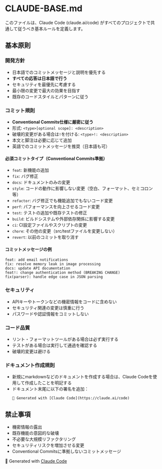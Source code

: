 # CLAUDE-BASE.md

このファイルは、Claude Code (claude.ai/code) がすべてのプロジェクトで共通して従うべき基本ルールを定義します。

## 基本原則

### 開発方針
- 日本語でのコミットメッセージと説明を優先する
- **すべての応答は日本語で行う**
- セキュリティを最優先に考慮する
- 最小限の変更で最大の効果を目指す
- 既存のコードスタイルとパターンに従う

### コミット規則
- **Conventional Commits仕様に厳密に従う**
- 形式: `<type>[optional scope]: <description>`
- 破壊的変更がある場合は`!`を付ける: `<type>!: <description>`
- 本文と脚注は必要に応じて追加
- 英語でのコミットメッセージを推奨（日本語も可）

#### 必須コミットタイプ（Conventional Commits準拠）
- `feat`: 新機能の追加
- `fix`: バグ修正
- `docs`: ドキュメントのみの変更
- `style`: コードの動作に影響しない変更（空白、フォーマット、セミコロン等）
- `refactor`: バグ修正でも機能追加でもないコード変更
- `perf`: パフォーマンスを向上させるコード変更
- `test`: テストの追加や既存テストの修正
- `build`: ビルドシステムや外部依存関係に影響する変更
- `ci`: CI設定ファイルやスクリプトの変更
- `chore`: その他の変更（src/testファイルを変更しない）
- `revert`: 以前のコミットを取り消す

#### コミットメッセージの例
```
feat: add email notifications
fix: resolve memory leak in image processing
docs: update API documentation
feat!: change authentication method (BREAKING CHANGE)
fix(parser): handle edge case in JSON parsing
```

### セキュリティ
- APIキーやトークンなどの機密情報をコードに含めない
- セキュリティ関連の変更は慎重に行う
- パスワードや認証情報をコミットしない

### コード品質
- リント・フォーマットツールがある場合は必ず実行する
- テストがある場合は実行して通過を確認する
- 破壊的変更は避ける

### ドキュメント作成規則
- 新規にmarkdownなどのドキュメントを作成する場合は、Claude Codeを使用して作成したことを明記する
- ドキュメント末尾に以下の署名を追加：
  ```
  🤖 Generated with [Claude Code](https://claude.ai/code)
  ```

## 禁止事項
- 機密情報の露出
- 既存機能の意図的な破壊
- 不必要な大規模リファクタリング
- セキュリティリスクを増加させる変更
- Conventional Commitsに準拠しないコミットメッセージ

🤖 Generated with [Claude Code](https://claude.ai/code)